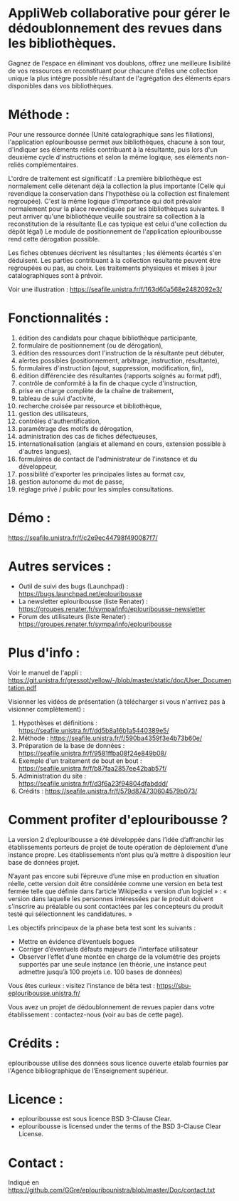 # AppliWeb collaborative pour gérer le dédoublonnement des revues dans les bibliothèques.

Gagnez de l'espace en éliminant vos doublons, offrez une meilleure lisibilité de vos ressources en reconstituant pour chacune d'elles une collection unique la plus intègre possible résultant de l'agrégation des éléments épars disponibles dans vos bibliothèques.

# Méthode :

Pour une ressource donnée (Unité catalographique sans les filiations), l'application eplouribousse permet aux bibliothèques, chacune à son tour, d'indiquer ses éléments reliés contribuant à la résultante, puis lors d'un deuxième cycle d'instructions et selon la même logique, ses éléments non-reliés complémentaires.

L'ordre de traitement est significatif : La première bibliothèque est normalement celle détenant déjà la collection la plus importante (Celle qui revendique la conservation dans l'hypothèse où la collection est finalement regroupée). C'est la même logique d'importance qui doit prévaloir normalement pour la place revendiquée par les bibliothèques suivantes. Il peut arriver qu'une bibliothèque veuille soustraire sa collection à la reconstitution de la résultante (Le cas typique est celui d'une collection du dépôt légal) Le module de positionnement de l'application eplouribousse rend cette dérogation possible.

Les fiches obtenues décrivent les résultantes ; les éléments écartés s'en déduisent. Les parties contribuant à la collection résultante peuvent être regroupées ou pas, au choix. Les traitements physiques et mises à jour catalographiques sont à prévoir.

Voir une illustration : https://seafile.unistra.fr/f/163d60a568e2482092e3/

# Fonctionnalités :

01. édition des candidats pour chaque bibliothèque participante,
02. formulaire de positionnement (ou de dérogation),
03. édition des ressources dont l'instruction de la résultante peut débuter,
04. alertes possibles (positionnement, arbitrage, instruction, résultante),
05. formulaires d'instruction (ajout, suppression, modification, fin),
06. édition différenciée des résultantes (rapports soignés au format pdf),
07. contrôle de conformité à la fin de chaque cycle d'instruction,
08. prise en charge complète de la chaîne de traitement,
09. tableau de suivi d'activité,
10. recherche croisée par ressource et bibliothèque,
11. gestion des utilisateurs,
12. contrôles d'authentification,
13. paramétrage des motifs de dérogation,
14. administration des cas de fiches défectueuses,
15. internationalisation (anglais et allemand en cours, extension possible à d'autres langues),
16. formulaires de contact de l'administrateur de l'instance et du développeur,
17. possibilité d'exporter les principales listes au format csv,
18. gestion autonome du mot de passe,
19. réglage privé / public pour les simples consultations.

# Démo :

https://seafile.unistra.fr/f/c2e9ec44798f490087f7/

# Autres services :

* Outil de suivi des bugs (Launchpad) : https://bugs.launchpad.net/eplouribousse
* La newsletter eplouribousse (liste Renater) : https://groupes.renater.fr/sympa/info/eplouribousse-newsletter
* Forum des utilisateurs (liste Renater) : https://groupes.renater.fr/sympa/info/eplouribousse

# Plus d'info :

Voir le manuel de l'appli : https://git.unistra.fr/gressot/yellow/-/blob/master/static/doc/User_Documentation.pdf

Visionner les vidéos de présentation (à télécharger si vous n'arrivez pas à visionner complètement) : 
01. Hypothèses et définitions : https://seafile.unistra.fr/f/dd5b8a16b1a5440389e5/
02. Méthode : https://seafile.unistra.fr/f/590ba4359f3e4b73b60e/
03. Préparation de la base de données : https://seafile.unistra.fr/f/9581ffba08f24e849b08/
04. Exemple d'un traitement de bout en bout : https://seafile.unistra.fr/f/b87faa2857ee42bab57f/
05. Administration du site : https://seafile.unistra.fr/f/d3f6a23f94804dfabddd/
06. Crédits : https://seafile.unistra.fr/f/579d874730604579b073/

# Comment profiter d'eplouribousse ?

La version 2 d’eplouribousse a été développée dans l’idée d’affranchir les établissements porteurs de projet de toute opération de déploiement d’une instance propre. Les établissements n’ont plus qu’à mettre à disposition leur base de données projet.

N’ayant pas encore subi l’épreuve d’une mise en production en situation réelle, cette version doit être considérée comme une version en beta test fermée telle que définie dans l’article Wikipedia « version d’un logiciel » : « version dans laquelle les personnes intéressées par le produit doivent s'inscrire au préalable ou sont contactées par les concepteurs du produit testé qui sélectionnent les candidatures. »

Les objectifs principaux de la phase beta test sont les suivants :
-	Mettre en évidence d’éventuels bogues
-	Corriger d’éventuels défauts majeurs de l’interface utilisateur
-	Observer l’effet d’une montée en charge de la volumétrie des projets supportés par une seule instance (en théorie, une instance peut admettre jusqu’à 100 projets i.e. 100 bases de données)

Vous êtes curieux : visitez l'instance de bêta test : https://sbu-eplouribousse.unistra.fr/

Vous avez un projet de dédoublonnement de revues papier dans votre établissement : contactez-nous (voir au bas de cette page).


# Crédits :

eplouribousse utilise des données sous licence ouverte etalab fournies par l'Agence bibliographique de l’Enseignement supérieur.

# Licence :

- eplouribousse est sous licence BSD 3-Clause Clear.
- eplouribousse is licensed under the terms of the BSD 3-Clause Clear License.

# Contact :

Indiqué en https://github.com/GGre/eplouribounistra/blob/master/Doc/contact.txt

